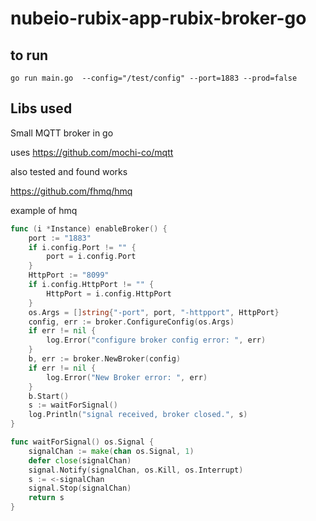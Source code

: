 # nubeio-rubix-app-rubix-broker-go

## to run
```
go run main.go  --config="/test/config" --port=1883 --prod=false

```


## Libs used
Small MQTT broker in go

uses https://github.com/mochi-co/mqtt


also tested and found works 

https://github.com/fhmq/hmq

example of hmq
```go
func (i *Instance) enableBroker() {
	port := "1883"
	if i.config.Port != "" {
		port = i.config.Port
	}
	HttpPort := "8099"
	if i.config.HttpPort != "" {
		HttpPort = i.config.HttpPort
	}
	os.Args = []string{"-port", port, "-httpport", HttpPort}
	config, err := broker.ConfigureConfig(os.Args)
	if err != nil {
		log.Error("configure broker config error: ", err)
	}
	b, err := broker.NewBroker(config)
	if err != nil {
		log.Error("New Broker error: ", err)
	}
	b.Start()
	s := waitForSignal()
	log.Println("signal received, broker closed.", s)
}

func waitForSignal() os.Signal {
	signalChan := make(chan os.Signal, 1)
	defer close(signalChan)
	signal.Notify(signalChan, os.Kill, os.Interrupt)
	s := <-signalChan
	signal.Stop(signalChan)
	return s
}

```
